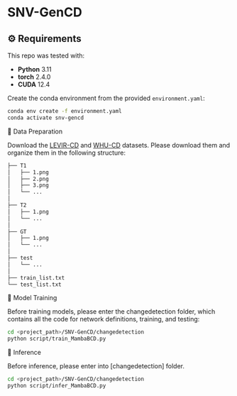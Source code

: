 # SNV-GenCD

## ⚙️ Requirements

This repo was tested with:
- **Python** 3.11  
- **torch** 2.4.0  
- **CUDA** 12.4  

Create the conda environment from the provided `environment.yaml`:

```bash
conda env create -f environment.yaml
conda activate snv-gencd
```
💬 Data Preparation

Download the [LEVIR-CD](https://justchenhao.github.io/LEVIR/) and [WHU-CD](http://gpcv.whu.edu.cn/data/building_dataset.html) datasets. Please download them and organize them in the following structure:

```bash
├── T1
│   ├── 1.png
│   ├── 2.png
│   ├── 3.png
│   └── ...
│
├── T2
│   ├── 1.png
│   └── ... 
│
├── GT
│   ├── 1.png 
│   └── ...   
│
├── test
│   └── ...
│
├── train_list.txt   
└── test_list.txt
```
💬 Model Training

Before training models, please enter the changedetection folder, which contains all the code for network definitions, training, and testing:

```bash
cd <project_path>/SNV-GenCD/changedetection
python script/train_MambaBCD.py
```

💬 Inference

Before inference, please enter into [changedetection] folder.

```bash
cd <project_path>/SNV-GenCD/changedetection
python script/infer_MambaBCD.py
```
